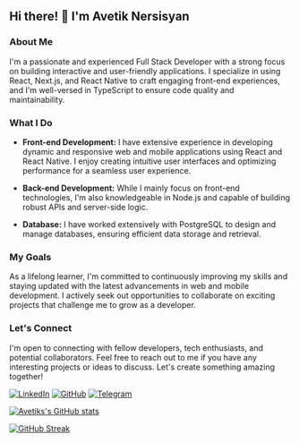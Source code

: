 ## Hi there! 👋 I'm Avetik Nersisyan

### About Me
I'm a passionate and experienced Full Stack Developer with a strong focus on building interactive and user-friendly applications. I specialize in using React, Next.js, and React Native to craft engaging front-end experiences, and I'm well-versed in TypeScript to ensure code quality and maintainability.

### What I Do
- **Front-end Development:** I have extensive experience in developing dynamic and responsive web and mobile applications using React and React Native. I enjoy creating intuitive user interfaces and optimizing performance for a seamless user experience.

- **Back-end Development:** While I mainly focus on front-end technologies, I'm also knowledgeable in Node.js and capable of building robust APIs and server-side logic.

- **Database:** I have worked extensively with PostgreSQL to design and manage databases, ensuring efficient data storage and retrieval.

### My Goals
As a lifelong learner, I'm committed to continuously improving my skills and staying updated with the latest advancements in web and mobile development. I actively seek out opportunities to collaborate on exciting projects that challenge me to grow as a developer.

### Let's Connect
I'm open to connecting with fellow developers, tech enthusiasts, and potential collaborators. Feel free to reach out to me if you have any interesting projects or ideas to discuss. Let's create something amazing together!

[![LinkedIn](https://img.shields.io/badge/LinkedIn-AvetikNersisyan-blue)](https://www.linkedin.com/in/avetik-nersisyan/)
[![GitHub](https://img.shields.io/badge/GitHub-AvetikNersisyan-lightgrey)](https://github.com/avetiknersisyan)
[![Telegram](https://img.shields.io/badge/Telegram-AvetikNersisyan-blue)](https://t.me/AvetikN)


[![Avetiks's GitHub stats](https://github-readme-stats.vercel.app/api?username=AvetikNersisyan)](https://github.com/avetiknersisyan/github-readme-stats)


[![GitHub Streak](http://github-readme-streak-stats.herokuapp.com?user=AvetikNersisyan&hide_border=true)](https://git.io/streak-stats)

<!--
**AvetikNersisyan/AvetikNersisyan** is a ✨ _special_ ✨ repository because its `README.md` (this file) appears on your GitHub profile.

Here are some ideas to get you started:

- 🔭 I’m currently working on ...
- 🌱 I’m currently learning ...
- 👯 I’m looking to collaborate on ...
- 🤔 I’m looking for help with ...
- 💬 Ask me about ...
- 📫 How to reach me: ...
- 😄 Pronouns: ...
- ⚡ Fun fact: ...
-->
